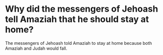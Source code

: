 # Why did the messengers of Jehoash tell Amaziah that he should stay at home?

The messengers of Jehoash told Amaziah to stay at home because both Amaziah and Judah would fall.
